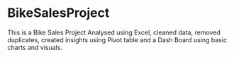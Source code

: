 # BikeSalesProject
This is a Bike Sales Project Analysed using Excel, cleaned data, removed duplicates, created insights using Pivot table and a Dash Board using basic charts and visuals.
